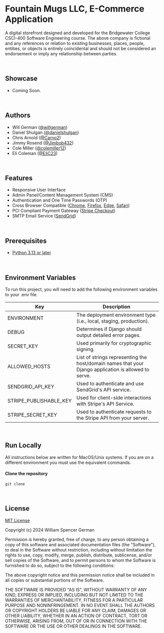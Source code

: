 <br/>

# Fountain Mugs LLC, E-Commerce Application

A digital storefront designed and developed for the Bridgewater College CSCI-400 Software Engineering course. The above company is fictional and any references or relation to existing businesses, places, people, entities, or objects is entirely coincidental and should not be considered an endorsement or imply any relationship between parties.

<br/>

## Showcase

- Coming Soon.

<br/>

## Authors

- Will German ([@willgerman](https://github.com/willgerman))
- Daniel Shulgan ([@danielshulgan](https://github.com/danielshulgan))
- Chris Arnold ([@Carno2](https://github.com/Carno2))
- Jimmy Rosend ([@Jimbob432](https://github.com/Jimbob432))
- Cole Miller ([@colemiller12](https://github.com/colemiller12))
- Eli Coleman ([@EliC23](https://github.com/EliC23))

<br/>

## Features

- Responsive User Interface
- Admin Panel/Content Management System (CMS)
- Authentication and One Time Passwords (OTP)
- Cross Browser Compatible ([Chrome](https://www.google.com/chrome/dr/download/?brand=SJWC&ds_kid=43700080875129437&gad_source=1&gclid=CjwKCAjwyfe4BhAWEiwAkIL8sLpkq4L7oAGTvaPU7PcEt4Jk86vi8KcU_vlUuPpSctIL4oFrGntD6BoC5rMQAvD_BwE&gclsrc=aw.ds), [Firefox](https://www.mozilla.org/en-US/firefox/), [Edge](https://www.microsoft.com/en-us/edge/download?form=MA13FJ), [Safari](https://www.apple.com/safari/))
- PCI Compliant Payment Gateway ([Stripe Checkout](https://stripe.com/payments/checkout?utm_campaign=AMER_US_en_Google_Search_Brand_Checkout_EXA-20550770147&utm_medium=cpc&utm_source=google&ad_content=673946537954&utm_term=stripe%20checkout&utm_matchtype=e&utm_adposition=&utm_device=c&gad_source=1&gclid=CjwKCAjwyfe4BhAWEiwAkIL8sN7F492SlsLIQf-xIFHkeZob2JCNHLSx8TU9qslXDaAH2ux3Pbz-LRoC_5EQAvD_BwE))
- SMTP Email Service ([SendGrid](https://sendgrid.com/en-us/solutions/email-api?utm_source=google&utm_medium=cpc&utm_term=sendgrid&utm_campaign=SendGrid_G_S_NAMER_Brand_Tier1&cq_plac=&cq_net=g&cq_pos=&cq_med=&cq_plt=gp&gad_source=1&gclid=CjwKCAjwyfe4BhAWEiwAkIL8sDRFEiT0ZI2BM1NW_ZLWswR-MOAZDDFyuILgqaBlUBw98g3-942zbBoCF7kQAvD_BwE))

<br/>

## Prerequisites

- [Python 3.13 or later](https://www.python.org/downloads/)

<br/>

## Environment Variables

To run this project, you will need to add the following environment variables to your .env file.

| Key                       | Description                                                                                          |
| ------------------------- | ---------------------------------------------------------------------------------------------------- |
| ENVIRONMENT               | The deployment environment type (i.e., local, staging, production).                                  |
| DEBUG                     | Determines if Django should output detailed error pages.                                             |
| SECRET_KEY                | Used primarily for cryptographic signing.                                                            |
| ALLOWED_HOSTS             | List of strings representing the host/domain names that your Django application is allowed to serve. |
| SENDGRID_API_KEY          | Used to authenticate and use SendGrid's API service.                                                 |
| STRIPE_PUBLISHABLE_KEY    | Used for client-side interactions with Stripe's API Service.                                         |
| STRIPE_SECRET_KEY         | Used to authenticate requests to the Stripe API from your server.                                    |

<br/>

## Run Locally

All instructions below are written for MacOS/Unix systems. If you are on a different environment you must use the equivalent commands. 

#### Clone the repository
```
git clone 
```


<br/>

## License

[MIT License](https://choosealicense.com/licenses/mit/)

Copyright (c) 2024 William Spencer German

Permission is hereby granted, free of charge, to any person obtaining a copy of this software and associated documentation files (the "Software"), to deal in the Software without restriction, including without limitation the rights to use, copy, modify, merge, publish, distribute, sublicense, and/or sell copies of the Software, and to permit persons to whom the Software is furnished to do so, subject to the following conditions:

The above copyright notice and this permission notice shall be included in all copies or substantial portions of the Software.

THE SOFTWARE IS PROVIDED "AS IS", WITHOUT WARRANTY OF ANY KIND, EXPRESS OR IMPLIED, INCLUDING BUT NOT LIMITED TO THE WARRANTIES OF MERCHANTABILITY, FITNESS FOR A PARTICULAR PURPOSE AND NONINFRINGEMENT. IN NO EVENT SHALL THE AUTHORS OR COPYRIGHT HOLDERS BE LIABLE FOR ANY CLAIM, DAMAGES OR OTHER LIABILITY, WHETHER IN AN ACTION OF CONTRACT, TORT OR OTHERWISE, ARISING FROM, OUT OF OR IN CONNECTION WITH THE SOFTWARE OR THE USE OR OTHER DEALINGS IN THE
SOFTWARE.

<br/>